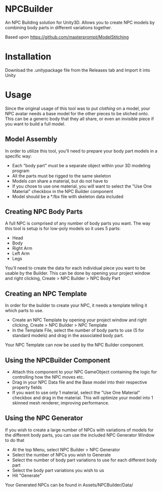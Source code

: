 # NPCBuilder
 An NPC Building solution for Unity3D. Allows you to create NPC models by combining body parts in different variations together.

Based upon https://github.com/masterprompt/ModelStitching

# Installation
Download the .unitypackage file from the Releases tab and Import it into Unity

# Usage
Since the original usage of this tool was to put *clothing* on a model, your NPC avatar needs a base model for the other pieces to be stiched onto. This can be a generic body that they all share, or even an invisible piece if you want to build a full model.

## Model Assembly
In order to utilize this tool, you'll need to prepare your body part models in a specific way:
* Each "body part" must be a separate object within your 3D modeling program
* All the parts must be rigged to the same skeleton
* Models *can* share a material, but do not have to
* If you chose to use one material, you will want to select the "Use One Material" checkbox in the NPC Builder component
* Model should be a \*.fbx file with skeleton data included

## Creating NPC Body Parts
A full NPC is comprised of any number of body parts you want. The way this tool is setup is for low-poly models so it uses 5 parts:
* Head
* Body
* Right Arm
* Left Arm
* Legs

You'll need to create the data for each individual piece you want to be usable by the Builder. This can be done by opening your project window and right clicking,  Create > NPC Builder > NPC Body Part

## Creating an NPC Template
In order for the builder to create your NPC, it needs a template telling it which parts to use.
* Create an NPC Template by opening your project window and right clicking, Create > NPC Builder > NPC Template
* In the Template File, select the number of body parts to use (5 for standard models) and drag in the associated body part.

Your NPC Template can now be used by the NPC Builder component.

## Using the NPCBuilder Component
* Attach this component to your NPC GameObject containing the logic for controlling how the NPC moves etc.
* Drag in your NPC Data file and the Base model into their respective property fields
* If you want to use only 1 material, select the "Use One Material" checkbox and drag in the material. This will optimize your model into 1 skinned mesh renderer, improving performance.

## Using the NPC Generator
If you wish to create a large number of NPCs with variations of models for the different body parts, you can use the included NPC Generator Window to do that
* At the top Menu, select NPC Builder > NPC Generator
* Select the number of NPCs you wish to Generate
* Select the number of body part variations to use for each different body part
* Select the body part variations you wish to us
* Hit "Generate"

Your Generated NPCs can be found in Assets/NPCBuilder/Data/

